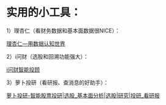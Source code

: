 <!--
 * @Author: XueBaBa
 * @Description: 文件描述~
 * @Date: 2020-12-14 12:21:35
 * @LastEditTime: 2020-12-14 17:46:05
 * @LastEditors: Do not edit
 * @FilePath: /books/pages/常用工具/index.md
-->



# 实用的小工具：

1）理杏仁（看财务数据和基本面数据很NICE）：

<a class="link-of-topic" href="https://www.lixinger.com/" title="理杏仁—用数据认知世界" target="_blank">理杏仁—用数据认知世界</a>


2）i问财（选股和回溯功能强大）：

<a class="link-of-topic" href="http://www.iwencai.com/" title="i问财智能投顾" target="_blank">i问财智能投顾</a>

3）萝卜投研（看研报、查消息的好助手）：

<a class="link-of-topic" href="https://robo.datayes.com/" title="萝卜投研-智能股票投研|选股_基本面分析|选股|研究|投研_看研报" target="_blank">萝卜投研-智能股票投研|选股_基本面分析|选股|研究|投研_看研报</a>